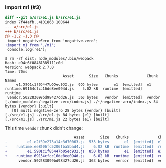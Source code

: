 ### Import m1 (#3)

```diff
diff --git a/src/e1.js b/src/e1.js
index 7f44afb..4101863 100644
--- a/src/e1.js
+++ b/src/e1.js
@@ -1,2 +1,3 @@
 import negativeZero from 'negative-zero';
+import m1 from './m1';
 console.log('e1');
```

    $ rm -rf dist; node_modules/.bin/webpack
    Hash: e94c6f08467889111c0d
    Version: webpack 2.7.0
    Time: 70ms
                              Asset       Size   Chunks             Chunk Names
         e1.5901c1f85447b05ec932.js  850 bytes       e1  [emitted]  e1
    runtime.69164cfcc16de8ee094d.js    6.02 kB  runtime  [emitted]  runtime
     vendor.502283099bd98427cd26.js  363 bytes   vendor  [emitted]  vendor
    [./node_modules/negative-zero/index.js] ./~/negative-zero/index.js 54 bytes {vendor} [built]
       [0] multi negative-zero 28 bytes {vendor} [built]
    [./src/e1.js] ./src/e1.js 84 bytes {e1} [built]
    [./src/m1.js] ./src/m1.js 22 bytes {e1} [built]

This time `vendor` chunk didn't change:

```diff
                               Asset       Size   Chunks             Chunk Names
-         e1.e2f89e273a14c3d70063.js  533 bytes       e1  [emitted]  e1
-    runtime.ee8f06fc5206fba5bad4.js    6.02 kB  runtime  [emitted]  runtime
+         e1.5901c1f85447b05ec932.js  850 bytes       e1  [emitted]  e1
+    runtime.69164cfcc16de8ee094d.js    6.02 kB  runtime  [emitted]  runtime
      vendor.502283099bd98427cd26.js  363 bytes   vendor  [emitted]  vendor
```
